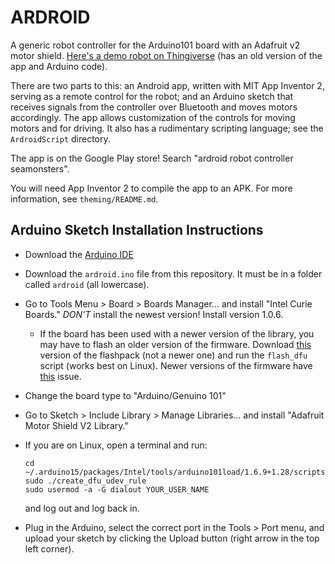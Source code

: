 # ARDROID
A generic robot controller for the Arduino101 board with an Adafruit v2 motor shield. [Here's a demo robot on Thingiverse](http://www.thingiverse.com/thing:1674749) (has an old version of the app and Arduino code).

There are two parts to this: an Android app, written with MIT App Inventor 2, serving as a remote control for the robot; and an Arduino sketch that receives signals from the controller over Bluetooth and moves motors accordingly. The app allows customization of the controls for moving motors and for driving. It also has a rudimentary scripting language; see the `ArdroidScript` directory.

The app is on the Google Play store! Search "ardroid robot controller seamonsters".

You will need App Inventor 2 to compile the app to an APK. For more information, see `theming/README.md`.

## Arduino Sketch Installation Instructions
- Download the [Arduino IDE](https://www.arduino.cc/en/Main/Software)
- Download the `ardroid.ino` file from this repository. It must be in a folder called `ardroid` (all lowercase).
- Go to Tools Menu > Board > Boards Manager... and install "Intel Curie Boards." *DON'T* install the newest version! Install version 1.0.6.
    - If the board has been used with a newer version of the library, you may have to flash an older version of the firmware. Download [this](https://github.com/01org/corelibs-arduino101/releases/download/1.0.7/arduino101-factory_ble-flashpack-ide.tar.bz2) version of the flashpack (not a newer one) and run the `flash_dfu` script (works best on Linux). Newer versions of the firmware have [this](https://github.com/01org/corelibs-arduino101/issues/446) issue.
- Change the board type to "Arduino/Genuino 101"
- Go to Sketch > Include Library > Manage Libraries... and install "Adafruit Motor Shield V2 Library."
- If you are on Linux, open a terminal and run:
    
    ```
    cd ~/.arduino15/packages/Intel/tools/arduino101load/1.6.9+1.28/scripts
    sudo ./create_dfu_udev_rule
    sudo usermod -a -G dialout YOUR_USER_NAME
    ```
    and log out and log back in.
- Plug in the Arduino, select the correct port in the Tools > Port menu, and upload your sketch by clicking the Upload button (right arrow in the top left corner).
